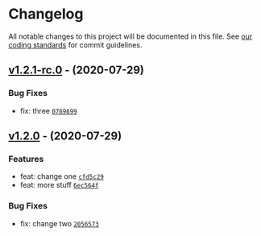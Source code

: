 # Changelog

All notable changes to this project will be documented in this file.
See [our coding standards][commit-messages] for commit guidelines.

## [v1.2.1-rc.0](https://github.com/pbredenberg/my-example-release-project/compare/v1.2.0...v1.2.1-rc.0) - (2020-07-29)

### Bug Fixes

* fix: three [`0769699`](https://github.com/pbredenberg/my-example-release-project/commit/076969958400b38421dd721ddb4e28a7e1e904e1)

## [v1.2.0](https://github.com/pbredenberg/my-example-release-project/compare/v1.1.0-rc.0...v1.2.0) - (2020-07-29)

### Features

* feat: change one [`cfd5c29`](https://github.com/pbredenberg/my-example-release-project/commit/cfd5c2901fe780284c98faaf0387d04e2763d9ea)
* feat: more stuff [`6ec564f`](https://github.com/pbredenberg/my-example-release-project/commit/6ec564f439a363ac4b17773d011411bd6e082d4f)

### Bug Fixes

* fix: change two [`2056573`](https://github.com/pbredenberg/my-example-release-project/commit/2056573c6a8ab92b20e90be0d7a4b97dbc62fbaa)

[commit-messages]: https://github.com/silvermine/silvermine-info/blob/master/commit-history.md#commit-messages
